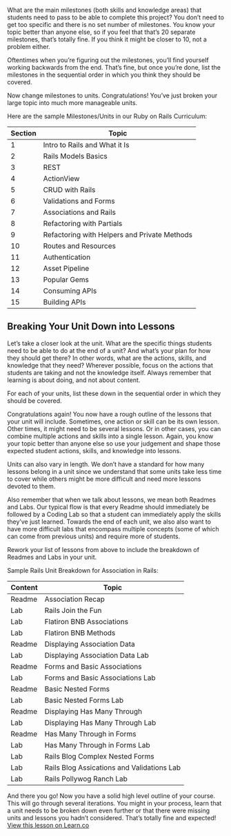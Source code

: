 What are the main milestones (both skills and knowledge areas) that students need to pass to be able to complete this project? You don’t need to get too specific and there is no set number of milestones. You know your topic better than anyone else, so if you feel that that’s 20 separate milestones, that’s totally fine. If you think it might be closer to 10, not a problem either. 

Oftentimes when you’re figuring out the milestones, you’ll find yourself working backwards from the end. That’s fine, but once you’re done, list the milestones in the sequential order in which you think they should be covered. 

Now change milestones to units. Congratulations! You’ve just broken your large topic into much more manageable units.

Here are the sample Milestones/Units in our Ruby on Rails Curriculum:

Section    | Topic
-----------|-------------------------------------------
1          | Intro to Rails and What it Is
2          | Rails Models Basics
3          | REST
4          | ActionView
5          | CRUD with Rails
6          | Validations and Forms
7          | Associations and Rails
8          | Refactoring with Partials
9          | Refactoring with Helpers and Private Methods
10         | Routes and Resources
11         | Authentication
12         | Asset Pipeline
13         | Popular Gems
14         | Consuming APIs
15         | Building APIs





## Breaking Your Unit Down into Lessons
Let’s take a closer look at the unit. What are the specific things  students need to be able to do at the end of a unit? And what’s your plan for how they should get there? In other words, what are the actions, skills, and knowledge that they need? Wherever possible, focus on the actions that students are taking and not the knowledge itself. Always remember that learning is about doing, and not about content.

For each of your units, list these down in the sequential order in which they should be covered. 

Congratulations again! You now have a rough outline of the lessons that your unit will include. Sometimes, one action or skill can be its own lesson. Other times, it might need to be several lessons. Or in other cases, you can combine multiple actions and skills into a single lesson. Again, you know your topic better than anyone else so use your judgement and shape those expected student actions, skills, and knowledge into lessons.  

Units can also vary in length. We don’t have a standard for how many lessons belong in a unit since we understand that some units take less time to cover while others might be more difficult and need more lessons devoted to them. 

Also remember that when we talk about lessons, we mean both Readmes and Labs. Our typical flow is that every Readme should immediately be followed by a Coding Lab so that a student can immediately apply the skills they’ve just learned. Towards the end of each unit, we also also want to have more difficult labs that encompass multiple concepts (some of which can come from previous units) and require more of students.

Rework your list of lessons from above to include the breakdown of Readmes and Labs in your unit.

Sample Rails Unit Breakdown for Association in Rails:


Content    | Topic
-----------|-------------------------------------------
Readme     | Association Recap
Lab        | Rails Join the Fun
Lab        | Flatiron BNB Associations
Lab        | Flatiron BNB Methods
Readme     | Displaying Association Data
Lab        | Displaying Association Data Lab
Readme     | Forms and Basic Associations
Lab        | Forms and Basic Associations Lab
Readme     | Basic Nested Forms
Lab        | Basic Nested Forms Lab
Readme     | Displaying Has Many Through
Lab        | Displaying Has Many Through Lab
Readme     | Has Many Through in Forms
Lab        | Has Many Through in Forms Lab
Lab        | Rails Blog Complex Nested Forms
Lab        | Rails Blog Assications and Validations Lab
Lab        | Rails Pollywog Ranch Lab



And there you go! Now you have a solid high level outline of your course. This will go through several iterations. You might in your process, learn that a unit needs to be broken down even further or that there were missing units and lessons you hadn’t considered. That’s totally fine and expected!
<a href='https://learn.co/lessons/breaking-your-curriculum-into-units' data-visibility='hidden'>View this lesson on Learn.co</a>
